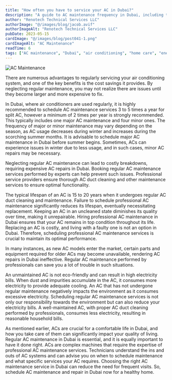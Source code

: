 ```yaml
---
title: "How often you have to service your AC in Dubai?"
description: "A guide to AC maintenance frequency in Dubai, including tips for servicing, duct cleaning, and maximizing AC lifespan and efficiency."
author: "Renotech Technical Services LLC"
authorImage: "@/images/blog/jacob.avif"
authorImageAlt: "Renotech Technical Services LLC"
pubDate: 2023-05-15
cardImage: "@/images/blog/post041-1.png"
cardImageAlt: "AC Maintenance"
readTime: 6
tags: ["AC maintenance", "Dubai", "air conditioning", "home care", "energy efficiency"]
---
```



![AC Maintenance](@/images/blog/post041-1.png "AC Maintenance")

There are numerous advantages to regularly servicing your air conditioning system, and one of the key benefits is the cost savings it provides. By neglecting regular maintenance, you may not realize there are issues until they become larger and more expensive to fix.

In Dubai, where air conditioners are used regularly, it is highly recommended to schedule AC maintenance services 3 to 5 times a year for split AC, however a minimum of 2 times per year is strongly recommended. This typically includes one major AC maintenance and four minor ones. The frequency of major or minor maintenance may vary depending on the season, as AC usage decreases during winter and increases during the scorching summer months. It is advisable to schedule major AC maintenance in Dubai before summer begins. Sometimes, ACs can experience issues in winter due to less usage, and in such cases, minor AC repairs may be necessary.

Neglecting regular AC maintenance can lead to costly breakdowns, requiring expensive AC repairs in Dubai. Booking regular AC maintenance services performed by experts can help prevent such issues. Professional service providers ensure thorough AC duct cleaning and other maintenance services to ensure optimal functionality.

The typical lifespan of an AC is 15 to 20 years when it undergoes regular AC duct cleaning and maintenance. Failure to schedule professional AC maintenance significantly reduces its lifespan, eventually necessitating replacement. Keeping an AC in an uncleaned state diminishes its quality over time, making it unrepairable. Hiring professional AC maintenance in Dubai ensures that your AC remains in top condition throughout its life. Replacing an AC is costly, and living with a faulty one is not an option in Dubai. Therefore, scheduling professional AC maintenance services is crucial to maintain its optimal performance.

In many instances, as new AC models enter the market, certain parts and equipment required for older ACs may become unavailable, rendering AC repairs in Dubai ineffective. Regular AC maintenance performed by professionals can save you a lot of trouble in such situations.

An unmaintained AC is not eco-friendly and can result in high electricity bills. When dust and impurities accumulate in the AC, it consumes more electricity to provide adequate cooling. An AC that has not undergone regular maintenance negatively impacts the environment as it consumes excessive electricity. Scheduling regular AC maintenance services is not only our responsibility towards the environment but can also reduce your electricity bills. A well-maintained AC, with proper AC duct cleaning performed by professionals, consumes less electricity, resulting in reasonable household bills.

As mentioned earlier, ACs are crucial for a comfortable life in Dubai, and how you take care of them can significantly impact your quality of living. Regular AC maintenance in Dubai is essential, and it is equally important to have it done right. ACs are complex machines that require the expertise of professional AC maintenance services. Technicians understand the ins and outs of AC systems and can advise you on when to schedule maintenance and what specific services your AC requires. Choosing the right AC maintenance service in Dubai can reduce the need for frequent visits. So, schedule AC maintenance and repair in Dubai now for a healthy home.